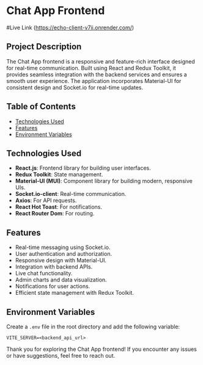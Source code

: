 # Chat App Frontend


#Live Link (https://echo-client-v7ii.onrender.com/)

## Project Description

The Chat App frontend is a responsive and feature-rich interface designed for real-time communication. 
Built using React and Redux Toolkit, it provides seamless integration with the backend services and ensures a smooth user experience. 
The application incorporates Material-UI for consistent design and Socket.io for real-time updates.

## Table of Contents

- [Technologies Used](#technologies-used)
- [Features](#features)
- [Environment Variables](#environment-variables)


## Technologies Used

- **React.js**: Frontend library for building user interfaces.
- **Redux Toolkit**: State management.
- **Material-UI (MUI)**: Component library for building modern, responsive UIs.
- **Socket.io-client**: Real-time communication.
- **Axios**: For API requests.
- **React Hot Toast**: For notifications.
- **React Router Dom**: For routing.

## Features

- Real-time messaging using Socket.io.
- User authentication and authorization.
- Responsive design with Material-UI.
- Integration with backend APIs.
- Live chat functionality.
- Admin charts and data visualization.
- Notifications for user actions.
- Efficient state management with Redux Toolkit.

## Environment Variables

Create a `.env` file in the root directory and add the following variable:

```env
VITE_SERVER=<backend_api_url>
```

Thank you for exploring the Chat App frontend! If you encounter any issues or have suggestions, feel free to reach out.
